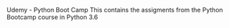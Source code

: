 Udemy - Python Boot Camp
This contains the assigments from the Python Bootcamp course in Python 3.6
